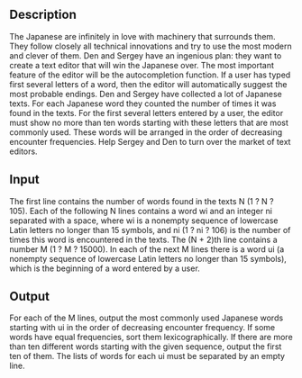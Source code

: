 Description
--------
The Japanese are infinitely in love with machinery that surrounds them. They follow closely all technical innovations and try to use the most modern and clever of them. Den and Sergey have an ingenious plan: they want to create a text editor that will win the Japanese over. The most important feature of the editor will be the autocompletion function. If a user has typed first several letters of a word, then the editor will automatically suggest the most probable endings.
Den and Sergey have collected a lot of Japanese texts. For each Japanese word they counted the number of times it was found in the texts. For the first several letters entered by a user, the editor must show no more than ten words starting with these letters that are most commonly used. These words will be arranged in the order of decreasing encounter frequencies.
Help Sergey and Den to turn over the market of text editors.

Input
--------
The first line contains the number of words found in the texts N (1 ? N ? 105). Each of the following N lines contains a word wi and an integer ni separated with a space, where wi is a nonempty sequence of lowercase Latin letters no longer than 15 symbols, and ni (1 ? ni ? 106) is the number of times this word is encountered in the texts. The (N + 2)th line contains a number M (1 ? M ? 15000). In each of the next M lines there is a word ui (a nonempty sequence of lowercase Latin letters no longer than 15 symbols), which is the beginning of a word entered by a user.

Output
--------
For each of the M lines, output the most commonly used Japanese words starting with ui in the order of decreasing encounter frequency. If some words have equal frequencies, sort them lexicographically. If there are more than ten different words starting with the given sequence, output the first ten of them. The lists of words for each ui must be separated by an empty line.